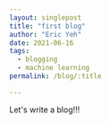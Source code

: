 ```yaml
---
layout: singlepost
title: "first blog"
author: "Eric Yeh"
date: 2021-06-16
tags: 
  - blogging
  - machine learning
permalink: /blog/:title

---
```


Let's write a blog!!!


